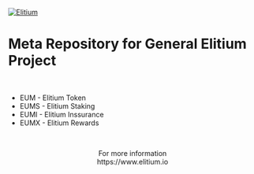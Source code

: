 <a href="https://www.elitium.io/wp-content/uploads/2018/12/logo-1.png" target="_blank"><img src="https://www.elitium.io/wp-content/uploads/2018/12/logo-1.png" border="0" alt="Elitium"></a>

# Meta Repository for General Elitium Project<br>
<br>

- EUM - Elitium Token
- EUMS - Elitium Staking
- EUMI - Elitium Inssurance
- EUMX - Elitium Rewards<br>
<br>

<p align="center">For more information<br>
https://www.elitium.io</p>
